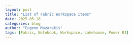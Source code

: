 ```yaml
---
layout: post
title: "List of Fabric Workspace items"
date: 2025-05-18
categories: blog
author: "Eugene Mazarakis"
tags: [Fabric, Notebook, Workspace, Lakehouse, Power BI]
---
```

